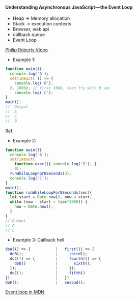#### Understanding Asynchronous JavaScript — the Event Loop 
  

- Heap -> Memory allocation 
- Stack -> execution contexts
- Browser, web api
- callback queue
- Event Loop

[Philip Roberts Video](https://www.youtube.com/watch?v=8aGhZQkoFbQ)

- Example 1:

```js
function main(){
  console.log('A');
  setTimeout( () => {
    console.log('B');
  }, 1000); // first 1000, then try with 0 sec
	console.log('C');
}
main();
//	Output
//	A
//	C
//  B
```

[Ref](https://medium.com/front-end-hacking/javascript-event-loop-explained-4cd26af121d4)

- Example 2:

```js
function main(){
  console.log('A');
  setTimeout(
    function exec(){ console.log('B'); }
  , 0);
  runWhileLoopForNSeconds(3);
  console.log('C');
}
main();
function runWhileLoopForNSeconds(sec){
  let start = Date.now(), now = start;
  while (now - start < (sec*1000)) {
    now = Date.now();
  }
}
// Output
// A
// C

```

- Example 3: Callback hell
```js
doA(() => {           |   first(() => {
  doB();              |     third();
  doC(() => {         |     fourth(() => {
    doD()             |       sixth();
  });                 |     });
  doE();              |     fifth()
});                   |   })
doF();                |   second();
```

[Event loop in MDN](https://developer.mozilla.org/en-US/docs/Web/JavaScript/EventLoop)
